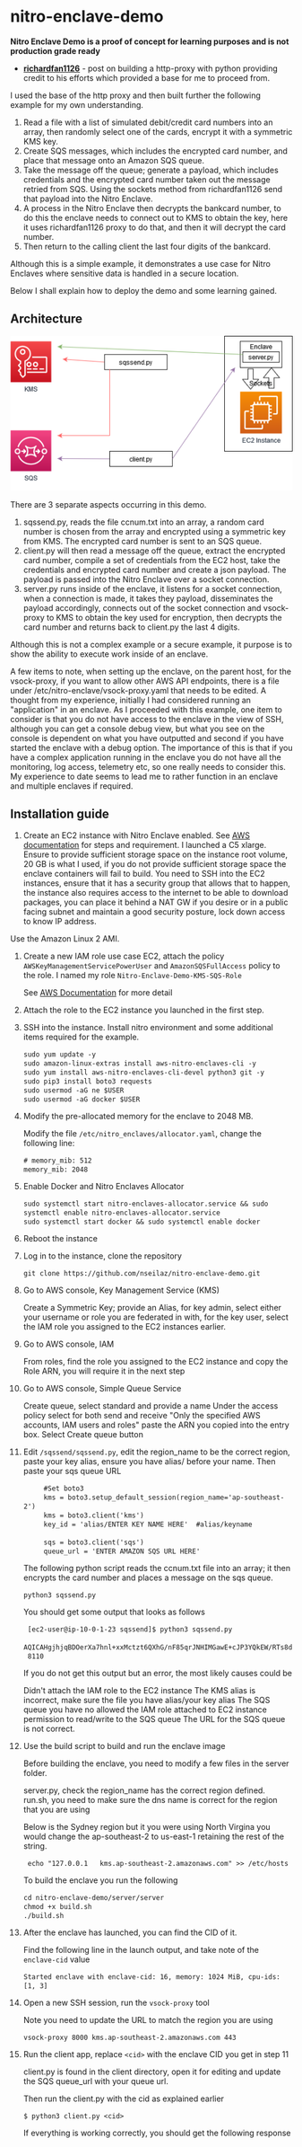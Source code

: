 # nitro-enclave-demo
**Nitro Enclave Demo is a proof of concept for learning purposes and is not production grade ready**

- [**richardfan1126**](https://github.com/richardfan1126/nitro-enclave-python-demo) - post on building a http-proxy with python providing credit to his efforts which provided a base for me to proceed from.  

I used the base of the http proxy and then built further the following example for my own understanding.

1. Read a file with a list of simulated debit/credit card numbers into an array, then randomly select one of the cards, encrypt it with a symmetric KMS key. 
2. Create SQS messages, which includes the encrypted card number, and place that message onto an Amazon SQS queue. 
3. Take the message off the queue; generate a payload, which includes credentials and the encrypted card number taken out the message retried from SQS. Using the sockets method from richardfan1126 send that payload into the Nitro Enclave.
4. A process in the Nitro Enclave then decrypts the bankcard number, to do this the enclave needs to connect out to KMS to obtain the key, here it uses richardfan1126 proxy to do that, and then it will decrypt the card number.
5. Then return to the calling client the last four digits of the bankcard.

Although this is a simple example, it demonstrates a use case for Nitro Enclaves where sensitive data is handled in a secure location.  

Below I shall explain how to deploy the demo and some learning gained.

## Architecture

![Architecture](https://github.com/nseilaz/nitro-enclave-demo/blob/main/docs/architecture.png)

There are 3 separate aspects occurring in this demo.

1. sqssend.py, reads the file ccnum.txt into an array, a random card number is chosen from the array and encrypted using a symmetric key from KMS.  The encrypted card number is sent to an SQS queue.
2. client.py will then read a message off the queue, extract the encrypted card number, compile a set of credentials from the EC2 host, take the credentials and encrypted card number and create a json payload.  The payload is passed into the Nitro Enclave over a socket connection.
3. server.py runs inside of the enclave, it listens for a socket connection, when a connection is made, it takes they payload, disseminates the payload accordingly, connects out of the socket connection and vsock-proxy to KMS to obtain the key used for encryption, then decrypts the card number and returns back to client.py the last 4 digits. 

Although this is not a complex example or a secure example, it purpose is to show the ability to execute work inside of an enclave. 

A few items to note, when setting up the enclave, on the parent host, for the vsock-proxy, if you want to allow other AWS API endpoints, there is a file under /etc/nitro-enclave/vsock-proxy.yaml that needs to be edited.
A thought from my experience, initially I had considered running an "application" in an enclave. As I proceeded with this example, one item to consider is that you do not have access to the enclave in the view of SSH, although you can get a console debug view, but what you see on the console is dependent on what you have outputted and second if you have started the enclave with a debug option.  The importance of this is that if you have a complex application running in the enclave you do not have all the monitoring, log access, telemetry etc, so one really needs to consider this.  My experience to date seems to lead me to rather function in an enclave and multiple enclaves if required. 


## Installation guide

1. Create an EC2 instance with Nitro Enclave enabled. See [AWS documentation](https://docs.aws.amazon.com/enclaves/latest/user/create-enclave.html) for steps and requirement.  I launched a C5 xlarge.  Ensure to provide sufficient storage space on the instance root volume, 20 GB is what I used, if you do not provide sufficient storage space the enclave containers will fail to build. You need to SSH into the EC2 instances, ensure that it has a security group that allows that to happen, the instance also requires access to the internet to be able to download packages, you can place it behind a NAT GW if you desire or in a public facing subnet and maintain a good security posture, lock down access to know IP address.

Use the Amazon Linux 2 AMI.

1. Create a new IAM role use case EC2, attach the policy `AWSKeyManagementServicePowerUser` and `AmazonSQSFullAccess` policy to the role.  I named my role `Nitro-Enclave-Demo-KMS-SQS-Role`

   See [AWS Documentation](https://docs.aws.amazon.com/AWSEC2/latest/UserGuide/iam-roles-for-amazon-ec2.html#working-with-iam-roles) for more detail
   
1. Attach the role to the EC2 instance you launched in the first step.

1. SSH into the instance. Install nitro environment and some additional items required for the example.

   ```
   sudo yum update -y
   sudo amazon-linux-extras install aws-nitro-enclaves-cli -y
   sudo yum install aws-nitro-enclaves-cli-devel python3 git -y
   sudo pip3 install boto3 requests
   sudo usermod -aG ne $USER
   sudo usermod -aG docker $USER
   ```

1. Modify the pre-allocated memory for the enclave to 2048 MB.

   Modify the file `/etc/nitro_enclaves/allocator.yaml`, change the following line:

   ```
   # memory_mib: 512
   memory_mib: 2048
   ```

1. Enable Docker and Nitro Enclaves Allocator

   ```
   sudo systemctl start nitro-enclaves-allocator.service && sudo systemctl enable nitro-enclaves-allocator.service
   sudo systemctl start docker && sudo systemctl enable docker
   ```

1. Reboot the instance

1. Log in to the instance, clone the repository

   ```
   git clone https://github.com/nseilaz/nitro-enclave-demo.git
   ```

1. Go to AWS console, Key Management Service (KMS) 

   Create a Symmetric Key; provide an Alias, for key admin, select either your username or role you are federated in with, for the key user, select the IAM role you assigned to the EC2 instances earlier. 

1. Go to AWS console, IAM

   From roles, find the role you assigned to the EC2 instance and copy the Role ARN, you will require it in the next step

1. Go to AWS console, Simple Queue Service

   Create queue, select standard and provide a name
   Under the access policy select for both send and receive "Only the specified AWS accounts, IAM users and roles"  paste the ARN you copied into the entry box. 
   Select Create queue button

1. Edit `/sqssend/sqssend.py`, edit the region_name to be the correct region, paste your key alias, ensure you have alias/ before your name. Then paste your sqs queue URL

   ```
        #Set boto3
        kms = boto3.setup_default_session(region_name='ap-southeast-2')
        kms = boto3.client('kms')
        key_id = 'alias/ENTER KEY NAME HERE'  #alias/keyname

        sqs = boto3.client('sqs')
        queue_url = 'ENTER AMAZON SQS URL HERE'
   ```

   The following python script reads the ccnum.txt file into an array; it then encrypts the card number and places a message on the sqs queue.  

   ```
   python3 sqssend.py
   ```

   You should get some output that looks as follows

   ```
    [ec2-user@ip-10-0-1-23 sqssend]$ python3 sqssend.py
    AQICAHgjhjqBDOerXa7hnl+xxMctzt6QXhG/nF85qrJNHIMGawE+cJP3YQkEW/RTs8dViIBdAAAAbjBsBgkqhkiG9w0BBwagXzBdAgEAMFgGCSqGSIb3DQEHATAeBglghkgBZQMEAS4wEQQM+HMPdnSkV6qUl3XNAgEQgCvLmJYB6a4UBjfuJhbuyG+wCvDKwSLfvy0B/AqWqFbCxI63+M/sbcVciN2t
    8110
   ```
   If you do not get this output but an error, the most likely causes could be
   
   Didn't attach the IAM role to the EC2 instance
   The KMS alias is incorrect, make sure the file you have alias/your key alias 
   The SQS queue you have no allowed the IAM role attached to EC2 instance permission to read/write to the SQS queue
   The URL for the SQS queue is not correct.

1. Use the build script to build and run the enclave image

   Before building the enclave, you need to modify a few files in the server folder.

   server.py, check the region_name has the correct region defined.
   run.sh, you need to make sure the dns name is correct for the region that you are using

   Below is the Sydney region but it you were using North Virgina you would change the ap-southeast-2 to us-east-1 retaining the rest of the string.

   ```
    echo "127.0.0.1   kms.ap-southeast-2.amazonaws.com" >> /etc/hosts
   ```
   To build the enclave you run the following 

   ```
   cd nitro-enclave-demo/server/server
   chmod +x build.sh
   ./build.sh
   ```

1. After the enclave has launched, you can find the CID of it.

   Find the following line in the launch output, and take note of the `enclave-cid` value

   ```
   Started enclave with enclave-cid: 16, memory: 1024 MiB, cpu-ids: [1, 3]
   ```

1. Open a new SSH session, run the `vsock-proxy` tool

   Note you need to update the URL to match the region you are using

   ```
   vsock-proxy 8000 kms.ap-southeast-2.amazonaws.com 443
   ```

1. Run the client app, replace `<cid>` with the enclave CID you get in step 11

   client.py is found in the client directory, open it for editing and update the SQS queue_url with your queue url.

   Then run the client.py with the cid as explained earlier

   ```
   $ python3 client.py <cid>
   ```

   If everything is working correctly, you should get the following response 

